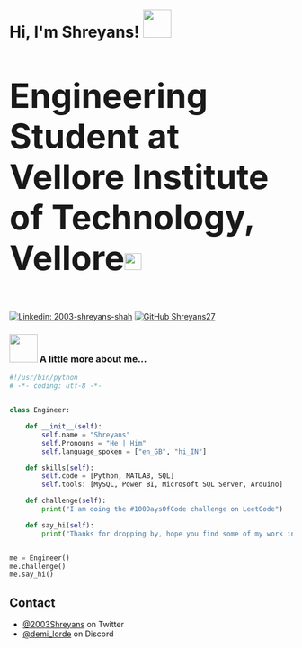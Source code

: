 <h1> Hi, I'm Shreyans! <img src="https://media.giphy.com/media/v1.Y2lkPTc5MGI3NjExaHRkczY0MjF5bDY0a2VpbHRoaTR5MGVnYjBmdDdrZnY3dGt0cGFzcSZlcD12MV9pbnRlcm5hbF9naWZfYnlfaWQmY3Q9cw/v0dGnTDFgEr68myH0C/giphy.gif" width="50"></h1>

### <p style="font-size:60px"><p style="font-size:60px">Engineering Student at Vellore Institute of Technology, Vellore<img src="https://media.giphy.com/media/WUlplcMpOCEmTGBtBW/giphy.gif" width="30"> </p>

[![Linkedin: 2003-shreyans-shah](https://img.shields.io/badge/-Shreyans-blue?style=flat-square&logo=Linkedin&logoColor=white&link=https://www.linkedin.com/in/2003-shreyans-shah/)](https://www.linkedin.com/in/2003-shreyans-shah/)
[![GitHub Shreyans27](https://img.shields.io/github/followers/Shreyans27?label=follow&style=social)](https://github.com/Shreyans27)

### <img src="https://media.giphy.com/media/v1.Y2lkPTc5MGI3NjExNmR4cGZzN2ptMGZ6dXVrN2ZsbmFzd3VzbXhkM3IxM25leTZpYzY1eiZlcD12MV9pbnRlcm5hbF9naWZfYnlfaWQmY3Q9cw/LMt9638dO8dftAjtco/giphy.gif" width="50"> A little more about me...  

```python
#!/usr/bin/python
# -*- coding: utf-8 -*-


class Engineer:

    def __init__(self):
        self.name = "Shreyans"
        self.Pronouns = "He | Him"
        self.language_spoken = ["en_GB", "hi_IN"]

    def skills(self):
        self.code = [Python, MATLAB, SQL]
        self.tools: [MySQL, Power BI, Microsoft SQL Server, Arduino]

    def challenge(self):
        print("I am doing the #100DaysOfCode challenge on LeetCode")

    def say_hi(self):
        print("Thanks for dropping by, hope you find some of my work interesting.")


me = Engineer()
me.challenge()
me.say_hi()
```

## Contact
- [@2003Shreyans](https://twitter.com/2003Shreyans) on Twitter
- [@demi_lorde](./) on Discord

<!--
**Shreyans27/Shreyans27** is a ✨ _special_ ✨ repository because its `README.md` (this file) appears on your GitHub profile.

Here are some ideas to get you started:

- 🔭 I’m currently working on ...
- 🌱 I’m currently learning ...
- 👯 I’m looking to collaborate on ...
- 🤔 I’m looking for help with ...
- 💬 Ask me about ...
- 📫 How to reach me: ...
- 😄 Pronouns: ...
- ⚡ Fun fact: ...
-->
